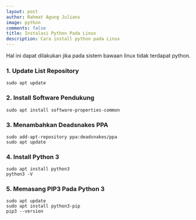 ```yaml
---
layout: post
author: Rahmat Agung Julians
image: python
comments: false
title: Instalasi Python Pada Linux
description: Cara install python pada Linux
---
```


Hal ini dapat dilakukan jika pada sistem bawaan linux tidak terdapat python.

### 1. Update List Repository
```
sudo apt update
```

### 2. Install Software Pendukung
```
sudo apt install software-properties-common
```

### 3. Menambahkan Deadsnakes PPA
```
sudo add-apt-repository ppa:deadsnakes/ppa
sudo apt update
```

### 4. Install Python 3
```
sudo apt install python3
python3 -V
```

### 5. Memasang PIP3 Pada Python 3
```
sudo apt update
sudo apt install python3-pip
pip3 --version
```
